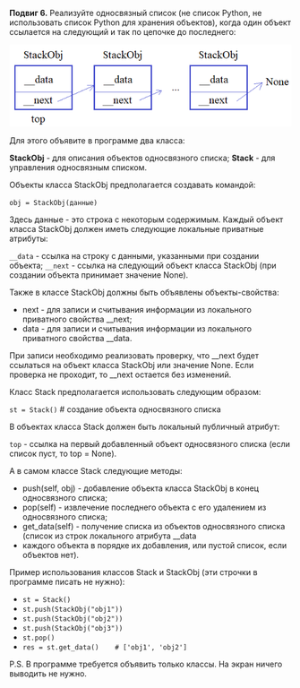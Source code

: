 **Подвиг 6.** Реализуйте односвязный список (не список Python, не использовать список Python для хранения объектов),
когда один объект ссылается на следующий и так по цепочке до последнего:

![img.png](img.png)

Для этого объявите в программе два класса: 

**StackObj** - для описания объектов односвязного списка; 
**Stack** - для управления односвязным списком.

Объекты класса StackObj предполагается создавать командой:

`obj = StackObj(данные)`

Здесь данные - это строка с некоторым содержимым.
Каждый объект класса StackObj должен иметь следующие локальные приватные атрибуты:

`__data` - ссылка на строку с данными, указанными при создании объекта;
`__next` - ссылка на следующий объект класса StackObj (при создании объекта принимает значение None).

Также в классе StackObj должны быть объявлены объекты-свойства:

- next - для записи и считывания информации из локального приватного свойства __next;
- data - для записи и считывания информации из локального приватного свойства __data.

При записи необходимо реализовать проверку, что __next будет ссылаться на объект класса StackObj или значение None.
Если проверка не проходит, то __next остается без изменений.

Класс Stack предполагается использовать следующим образом:

`st = Stack()` # создание объекта односвязного списка

В объектах класса Stack должен быть локальный публичный атрибут:

`top` - ссылка на первый добавленный объект односвязного списка (если список пуст, то top = None).

А в самом классе Stack следующие методы:

- push(self, obj) - добавление объекта класса StackObj в конец односвязного списка;
- pop(self) - извлечение последнего объекта с его удалением из односвязного списка;
- get_data(self) - получение списка из объектов односвязного списка (список из строк локального атрибута __data
- каждого объекта в порядке их добавления, или пустой список, если объектов нет).

Пример использования классов Stack и StackObj (эти строчки в программе писать не нужно):

- `st = Stack()`
- `st.push(StackObj("obj1"))`
- `st.push(StackObj("obj2"))`
- `st.push(StackObj("obj3"))`
- `st.pop()`
- `res = st.get_data()    # ['obj1', 'obj2']`

P.S. В программе требуется объявить только классы. На экран ничего выводить не нужно. 